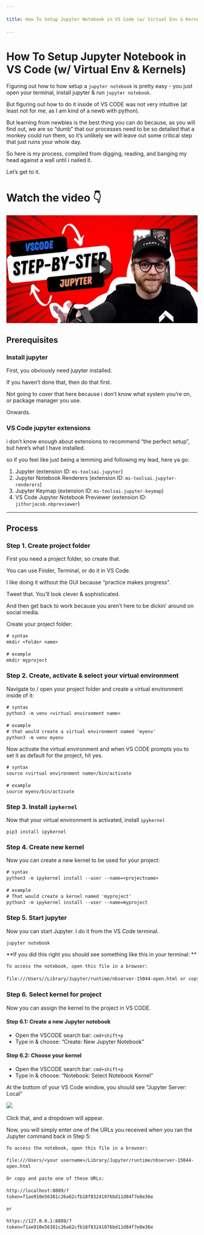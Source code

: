 ```yaml
---

title: How To Setup Jupyter Notebook in VS Code (w/ Virtual Env & Kernels)

---
```


# How To Setup Jupyter Notebook in VS Code (w/ Virtual Env & Kernels)

Figuring out how to how setup a `jupyter notebook` is pretty easy - you just open your terminal, install jupyter & run `jupyter notebook`.

But figuring out how to do it inside of VS CODE was not very intuitive (at least not for me, as I am kind of a newb with python).

But learning from newbies is the best thing you can do because, as you will find out, we are so “dumb” that our processes need to be so detailed that a monkey could run them, so it’s unlikely we will leave out some critical step that just ruins your whole day.

So here is my process, compiled from digging, reading, and banging my head against a wall until i nailed it.

Let’s get to it.

# Watch the video 👇

<a href="https://www.youtube.com/watch?v=-j6y-5t37os" target="_blank">
<img src="https://raw.githubusercontent.com/devinschumacher/uploads/refs/heads/main/images/how-to-setup-run-jupyter-notebooks-in-vs-code-w-virtual-environment-kernels-remote-local.jpg" width="700px">
</a>


## Prerequisites

### Install jupyter

First, you obviously need jupyter installed.

If you haven’t done that, then do that first.

Not going to cover that here because i don’t know what system you’re on, or package manager you use.

Onwards.

### VS Code jupyter extensions

i don’t know enough about extensions to recommend “the perfect setup”, but here’s what I have installed.

so if you feel like just being a lemming and following my lead, here ya go:

1.  Jupyter (extension ID: `ms-toolsai.jupyter`)
2.  Jupyter Notebook Renderers (extension ID: `ms-toolsai.jupyter-renderers`)
3.  Jupyter Keymap (extension ID: `ms-toolsai.jupyter-keymap`)
4.  VS Code Jupyter Notebook Previewer (extension ID: `jithurjacob.nbpreviewer`)
* * *

## Process

### Step 1. Create project folder

First you need a project folder, so create that.

You can use Finder, Terminal, or do it in VS Code.

I like doing it without the GUI because “practice makes progress”.

Tweet that. You’ll look clever & sophisticated.

And then get back to work because you aren’t here to be dickin’ around on social media.

Create your project folder:

```
# syntax
mkdir <folder name>

# example
mkdir myproject
```

### Step 2. Create, activate & select your virtual environment

Navigate to / open your project folder and create a virtual environment inside of it:

```
# syntax
python3 -m venv <virtual environment name>

# example
# that would create a virtual environment named 'myenv'
python3 -m venv myenv
```

Now activate the virtual environment and when VS CODE prompts you to set it as default for the project, hit yes.

```
# syntax
source <virtual environment name>/bin/activate

# example
source myenv/bin/activate
```

### Step 3. Install `ipykernel`

Now that your virtual environment is activated, install `ipykernel`

```
pip3 install ipykernel
```

### Step 4. Create new kernel

Now you can create a new kernel to be used for your project:

```
# syntax
python3 -m ipykernel install --user --name=<projectname>

# example
# That would create a kernel named 'myproject'
python3 -m ipykernel install --user --name=myproject
```

### Step 5. Start jupyter

Now you can start Jupyter. I do it from the VS Code terminal.

```
jupyter notebook
```

**If you did this right you should see something like this in your terminal:
**

```bash
To access the notebook, open this file in a browser: 

file:///Users//Library/Jupyter/runtime/nbserver-15044-open.html or copy and paste one of these URLs: [https://localhost:8889/?token=f1ae910e56381c26a62cfb18f83241076bd11d84f7e8e36e](https://localhost:8889/?token=f1ae910e56381c26a62cfb18f83241076bd11d84f7e8e36e) [https://127.0.0.1:8889/?token=f1ae910e56381c26a62cfb18f83241076bd11d84f7e8e36e](https://127.0.0.1:8889/?token=f1ae910e56381c26a62cfb18f83241076bd11d84f7e8e36e)
```

### Step 6. Select kernel for project

Now you can assign the kernel to the project in VS CODE.

#### Step 6.1: Create a new Jupyter notebook

-   Open the VSCODE search bar: `cmd+shift+p`
-   Type in & choose: “Create: New Jupyter Notebook”

#### Step 6.2: Choose your kernel

-   Open the VSCODE search bar: `cmd+shift+p`
-   Type in & choose: “Notebook: Select Notebook Kernel”

At the bottom of your VS Code window, you should see “Jupyter Server: Local”

![](https://devinschumacher.com/images/jupyter-server-local-vs-code-1024x665.png)

Click that, and a dropdown will appear.

Now, you will simply enter one of the URLs you received when you ran the Jupyter command back in Step 5:

```
To access the notebook, open this file in a browser:

file:///Users/<your username>/Library/Jupyter/runtime/nbserver-15044-open.html

Or copy and paste one of these URLs:
        
http://localhost:8889/?token=f1ae910e56381c26a62cfb18f83241076bd11d84f7e8e36e

or

https://127.0.0.1:8889/?token=f1ae910e56381c26a62cfb18f83241076bd11d84f7e8e36e
```

